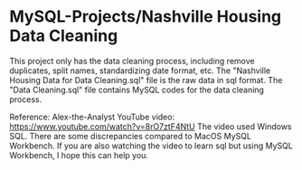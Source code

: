 # MySQL-Projects/Nashville Housing Data Cleaning
This project only has the data cleaning process, including remove duplicates, split names, standardizing date format, etc.
The "Nashville Housing Data for Data Cleaning.sql" file is the raw data in sql format.
The "Data Cleaning.sql" file contains MySQL codes for the data cleaning process.

Reference: Alex-the-Analyst YouTube video: https://www.youtube.com/watch?v=8rO7ztF4NtU
The video used Windows SQL. 
There are some discrepancies compared to MacOS MySQL Workbench. 
If you are also watching the video to learn sql but using MySQL Workbench, I hope this can help you.
